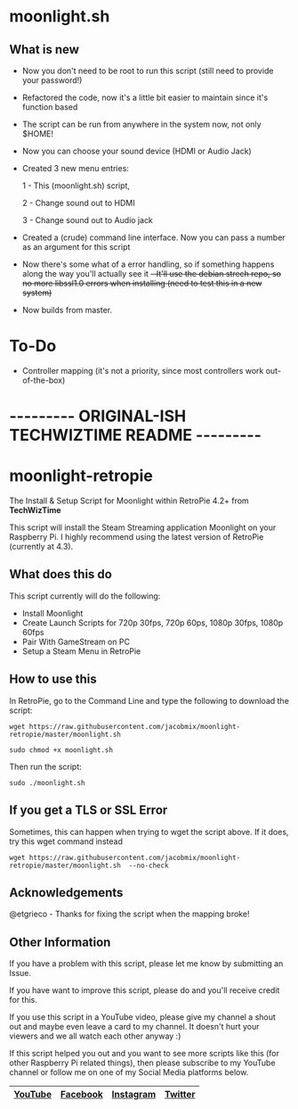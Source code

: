 # moonlight.sh

## What is new

- Now you don't need to be root to run this script (still need to provide your password!)
- Refactored the code, now it's a little bit easier to maintain since it's function based
- The script can be run from anywhere in the system now, not only $HOME!
- Now you can choose your sound device (HDMI or Audio Jack) 
- Created 3 new menu entries: 

    1 - This (moonlight.sh) script, 
    
    2 - Change sound out to HDMI
    
    3 - Change sound out to Audio jack
    
- Created a (crude) command line interface. Now you can pass a number as an argument for this script
- Now there's some what of a error handling, so if something happens along the way you'll actually see it
~~- It'll use the debian strech repo, so no more libssl1.0 errors when installing (need to test this in a new system)~~
- Now builds from master.

# To-Do
- Controller mapping (it's not a priority, since most controllers work out-of-the-box)


# --------- ORIGINAL-ISH TECHWIZTIME README ---------

# moonlight-retropie
The Install &amp; Setup Script for Moonlight within RetroPie 4.2+ from **TechWizTime**

This script will install the Steam Streaming application Moonlight on your Raspberry Pi. I highly recommend using the latest version of RetroPie (currently at 4.3).

## What does this do
This script currently will do the following:
- Install Moonlight
- Create Launch Scripts for 720p 30fps, 720p 60ps, 1080p 30fps, 1080p 60fps
- Pair With GameStream on PC
- Setup a Steam Menu in RetroPie

## How to use this
In RetroPie, go to the Command Line and type the following to download the script:
```
wget https://raw.githubusercontent.com/jacobmix/moonlight-retropie/master/moonlight.sh
```
```
sudo chmod +x moonlight.sh
```
Then run the script:
```
sudo ./moonlight.sh
```

## If you get a TLS or SSL Error
Sometimes, this can happen when trying to wget the script above. If it does, try this wget command instead
```
wget https://raw.githubusercontent.com/jacobmix/moonlight-retropie/master/moonlight.sh  --no-check
```

## Acknowledgements
@etgrieco - Thanks for fixing the script when the mapping broke!


## Other Information
If you have a problem with this script, please let me know by submitting an Issue.

If you have want to improve this script, please do and you'll receive credit for this.

If you use this script in a YouTube video, please give my channel a shout out and maybe even leave a card to my channel. It doesn't hurt your viewers and we all watch each other anyway :)

If this script helped you out and you want to see more scripts like this (for other Raspberry Pi related things), then please subscribe to my YouTube channel or follow me on one of my Social Media platforms below.

| [YouTube](https://www.youtube.com/TechWizTime) | [Facebook](https://www.facebook.com/TechWizTime) | [Instagram](https://www.instagram.com/TechWizTime) | [Twitter](https://www.twitter.com/TechWizTime) |
| --- | --- | --- | --- |

